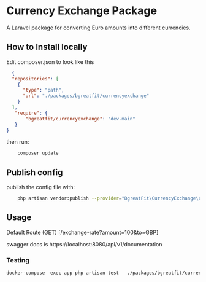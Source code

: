 # Currency Exchange Package
A Laravel package for converting Euro amounts into different currencies.


## How to Install locally
Edit composer.json to look like this
```json 
  {
  "repositories": [
    {
      "type": "path",
      "url": "./packages/bgreatfit/currencyexchange"
    }
  ],
   "require": {
       "bgreatfit/currencyexchange": "dev-main"
   }
}
```
then run:
```bash 
    composer update 
```

## Publish config
publish the config file with:
```bash 
    php artisan vendor:publish --provider="BgreatFit\CurrencyExchange\CurrencyExchangeServiceProvider"
```

## Usage
Default Route (GET) [/exchange-rate?amount=100&to=GBP]

swagger docs is https://localhost:8080/api/v1/documentation 

### Testing
```bash 
docker-compose  exec app php artisan test   ./packages/bgreatfit/currencyexchange/tests
```
